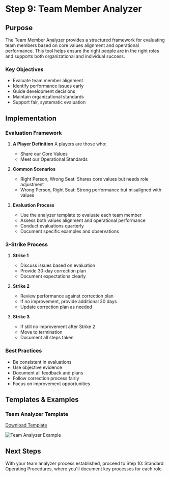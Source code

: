 # Step 9: Team Member Analyzer

## Purpose
The Team Member Analyzer provides a structured framework for evaluating team members based on core values alignment and operational performance. This tool helps ensure the right people are in the right roles and supports both organizational and individual success.

### Key Objectives
- Evaluate team member alignment
- Identify performance issues early
- Guide development decisions
- Maintain organizational standards
- Support fair, systematic evaluation

## Implementation

### Evaluation Framework
1. **A Player Definition**
   A players are those who:
   - Share our Core Values
   - Meet our Operational Standards

2. **Common Scenarios**
   - Right Person, Wrong Seat: Shares core values but needs role adjustment
   - Wrong Person, Right Seat: Strong performance but misaligned with values

3. **Evaluation Process**
   - Use the analyzer template to evaluate each team member
   - Assess both values alignment and operational performance
   - Conduct evaluations quarterly
   - Document specific examples and observations

### 3-Strike Process
1. **Strike 1**
   - Discuss issues based on evaluation
   - Provide 30-day correction plan
   - Document expectations clearly

2. **Strike 2**
   - Review performance against correction plan
   - If no improvement, provide additional 30 days
   - Update correction plan as needed

3. **Strike 3**
   - If still no improvement after Strike 2
   - Move to termination
   - Document all steps taken

### Best Practices
- Be consistent in evaluations
- Use objective evidence
- Document all feedback and plans
- Follow correction process fairly
- Focus on improvement opportunities

## Templates & Examples

### Team Analyzer Template
[Download Template](link-to-template)

![Team Analyzer Example](link-to-image)

## Next Steps
With your team analyzer process established, proceed to Step 10: Standard Operating Procedures, where you'll document key processes for each role.
